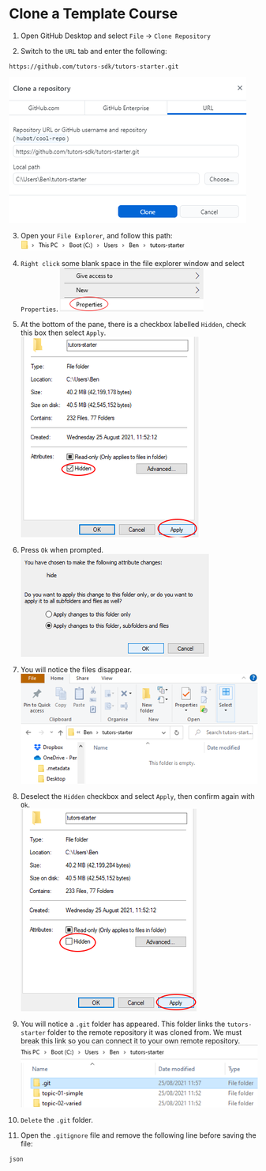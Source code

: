 # Clone a Template Course

1. Open GitHub Desktop and select `File` -> `Clone Repository`

2. Switch to the `URL` tab and enter the following:

~~~
https://github.com/tutors-sdk/tutors-starter.git
~~~

![Clone Repo](img/2-cloned.png)

3. Open your `File Explorer`, and follow this path:
    ![Path to tutors-starter](img/3-path.png)
4. `Right click` some blank space in the file explorer window and select `Properties`.
    ![Properties](img/4-prop.png)
5. At the bottom of the pane, there is a checkbox labelled `Hidden`, check this box then select `Apply`.    
    ![Hide Files](img/5-hide.png)
6. Press `Ok` when prompted.     
    ![Confirm](img/6-hide.png)
7. You will notice the files disappear.    
    ![Hidden Files](img/7-hidden.png)
8. Deselect the `Hidden` checkbox and select `Apply`, then confirm again with `Ok`.     
    ![Show Files](img/8-show.png)
9. You will notice a `.git` folder has appeared. This folder links the `tutors-starter` folder to the remote repository it was cloned from. We must break this link so you can connect it to your own remote repository.
    ![.git Folder](img/10-git.png)

10. `Delete` the `.git` folder. 

11. Open the `.gitignore` file and remove the following line before saving the file:

~~~
json
~~~ 